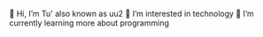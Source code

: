 👋 Hi, I’m Tu' also known as uu2
👀 I’m interested in technology
🌱 I’m currently learning more about programming  

